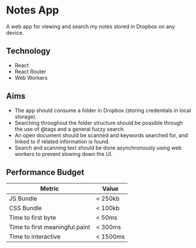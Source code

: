 # Notes App

A web app for viewing and search my notes stored in Dropbox on any device.

## Technology

- React
- React Router
- Web Workers

## Aims

- The app should consume a folder in Dropbox (storing credentials in local storage).
- Searching throughout the folder structure should be possible through the use of @tags and a general fuzzy search.
- An open document should be scanned and keywords searched for, and linked to if related information is found.
- Search and scanning text should be done asynchronously using web workers to prevent slowing down the UI.

## Performance Budget

| Metric                         | Value    |
|--------------------------------|----------|
| JS Bundle                      | < 250kb  |
| CSS Bundle                     | < 100kb  |
| Time to first byte             | < 50ms   |
| Time to first meaningful paint | < 300ms  |
| Time to interactive            | < 1500ms |

